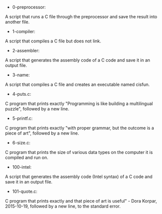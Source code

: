 * 0-preprocessor:

A script that runs a C file through the preprocessor and save the result into another file.

* 1-compiler:

A script that compiles a C file but does not link.

* 2-assembler:

A script that generates the assembly code of a C code and save it in an output file.

* 3-name:

A script that compiles a C file and creates an executable named cisfun.

* 4-puts.c:

C program that prints exactly "Programming is like building a multilingual puzzle", followed by a new line.

* 5-printf.c:

C program that prints exactly "with proper grammar, but the outcome is a piece of art", followed by a new line.

* 6-size.c:

C program that prints the size of various data types on the computer it is compiled and run on.

* 100-intel:

A script that generates the assembly code (Intel syntax) of a C code and save it in an output file.

* 101-quote.c:

C program that prints exactly and that piece of art is useful" - Dora Korpar, 2015-10-19, followed by a new line, to the standard error.

